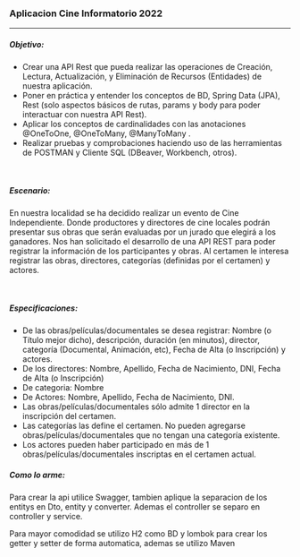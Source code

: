 <h3>Aplicacion Cine Informatorio 2022</h3>
<hr>

<h5>Objetivo:</h5>
<ul>
<li>
Crear una API Rest que pueda realizar las operaciones de Creación,
Lectura, Actualización, y Eliminación de Recursos (Entidades) de
nuestra aplicación.
</li>
<li>
Poner en práctica y entender los conceptos de BD, Spring Data (JPA),
Rest (solo aspectos básicos de rutas, params y body para poder
interactuar con nuestra API Rest).
</li>
<li>
Aplicar los conceptos de cardinalidades con las anotaciones
@OneToOne, @OneToMany, @ManyToMany .
</li>
<li>
Realizar pruebas y comprobaciones haciendo uso de las herramientas
de POSTMAN y Cliente SQL (DBeaver, Workbench, otros).
</li>
</ul>

<br>
<h5>Escenario:</h5>
<p>En nuestra localidad se ha decidido realizar un evento de Cine
Independiente. Donde productores y directores de cine locales podrán
presentar sus obras que serán evaluadas por un jurado que elegirá a los
ganadores.
Nos han solicitado el desarrollo de una API REST para poder registrar la
información de los participantes y obras. Al certamen le interesa registrar las
obras, directores, categorías (definidas por el certamen) y actores.
</p>
<br>

<h5>Especificaciones:</h5>
<ul>
<li>De las obras/películas/documentales se desea registrar: Nombre (o
Título mejor dicho), descripción, duración (en minutos), director,
categoría (Documental, Animación, etc), Fecha de Alta (o Inscripción) y
actores.</li>
<li>De los directores: Nombre, Apellido, Fecha de Nacimiento, DNI, Fecha
de Alta (o Inscripción)</li>
<li>De categoria: Nombre</li>
<li>De Actores: Nombre, Apellido, Fecha de Nacimiento, DNI.</li>
<li>Las obras/películas/documentales sólo admite 1 director en la
inscripción del certamen.
</li>
<li>Las categorías las define el certamen. No pueden agregarse
obras/películas/documentales que no tengan una categoría existente.</li>
<li>Los actores pueden haber participado en más de 1
obras/películas/documentales inscriptas en el certamen actual.</li>
</ul>

<h5>Como lo arme:</h5>
<p>Para crear la api utilice Swagger, tambien aplique la separacion de los 
entitys en Dto, entity y converter. Ademas el controller se separo en
controller y service.</p>
<p>Para mayor comodidad se utilizo H2 como BD y lombok para crear los 
getter y setter de forma automatica, ademas se utilizo Maven</p>